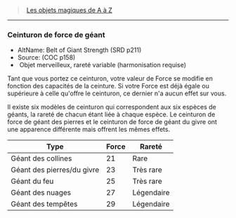 ﻿---
!MagicItem
Type: Objet merveilleux
Rarity: rareté variable
Attunement: harmonisation requise
Id: magicitems_az_hd.md#ceinturon-de-force-de-géant
ParentLink: magicitems_az_hd.md#les-objets-magiques-de-a-à-z
Name: Ceinturon de force de géant
ParentName: Les objets magiques de A à Z
NameLevel: 3
AltName: Belt of Giant Strength (SRD p211)
Source: (COC p158)
---
> [Les objets magiques de A à Z](hd_magicitems_az_les_objets_magiques_de_a_a_z.md)

---

### Ceinturon de force de géant

- AltName: Belt of Giant Strength (SRD p211)
- Source: (COC p158)
-  Objet merveilleux, rareté variable (harmonisation requise)

Tant que vous portez ce ceinturon, votre valeur de Force se modifie en fonction des capacités de la ceinture. Si votre Force est déjà égale ou supérieure à celle qu'offre le ceinturon, ce dernier n'a aucun effet sur vous.

Il existe six modèles de ceinturon qui correspondent aux six espèces de géants, la rareté de chacun étant liée à chaque espèce. Le ceinturon de force de géant des pierres et le ceinturon de force de géant du givre ont une apparence différente mais offrent les mêmes effets.

|Type|Force|Rareté|
|---|---|---|
|Géant des collines|21|Rare|
|Géant des pierres/du givre|23|Très rare|
|Géant du feu|25|Très rare|
|Géant des nuages|27|Légendaire|
|Géant des tempêtes|29|Légendaire|

